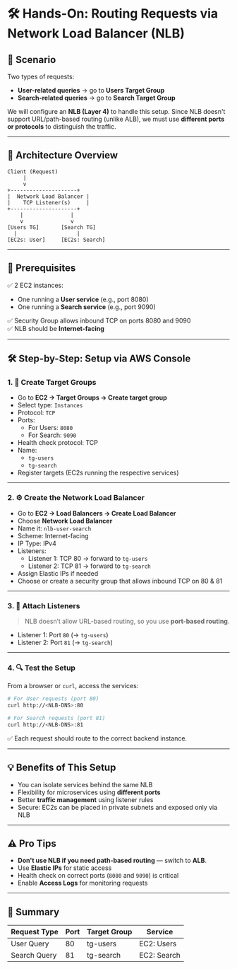 # 🛠️ Hands-On: Routing Requests via Network Load Balancer (NLB)

## 🎯 Scenario

Two types of requests:
- **User-related queries** → go to **Users Target Group**
- **Search-related queries** → go to **Search Target Group**

We will configure an **NLB (Layer 4)** to handle this setup. Since NLB doesn't support URL/path-based routing (unlike ALB), we must use **different ports or protocols** to distinguish the traffic.

---

## 🧩 Architecture Overview

```
Client (Request)
     |
     v
+---------------------+
|  Network Load Balancer |
|    TCP Listener(s)     |
+---------------------+
    |               |
    v               v
[Users TG]       [Search TG]
  |                   |
[EC2s: User]     [EC2s: Search]
```

---

## 🔧 Prerequisites

✅ 2 EC2 instances:
- One running a **User service** (e.g., port 8080)
- One running a **Search service** (e.g., port 9090)

✅ Security Group allows inbound TCP on ports 8080 and 9090  
✅ NLB should be **Internet-facing**

---

## 🛠️ Step-by-Step: Setup via AWS Console

### 1. 🚀 Create Target Groups

- Go to **EC2 → Target Groups → Create target group**
- Select type: `Instances`
- Protocol: `TCP`
- Ports:
  - For Users: `8080`
  - For Search: `9090`
- Health check protocol: TCP
- Name:
  - `tg-users`
  - `tg-search`
- Register targets (EC2s running the respective services)

---

### 2. ⚙️ Create the Network Load Balancer

- Go to **EC2 → Load Balancers → Create Load Balancer**
- Choose **Network Load Balancer**
- Name it: `nlb-user-search`
- Scheme: Internet-facing
- IP Type: IPv4
- Listeners:
  - Listener 1: TCP 80 → forward to `tg-users`
  - Listener 2: TCP 81 → forward to `tg-search`
- Assign Elastic IPs if needed
- Choose or create a security group that allows inbound TCP on 80 & 81

---

### 3. 🔁 Attach Listeners

> NLB doesn’t allow URL-based routing, so you use **port-based routing**.

- Listener 1: Port `80` (→ `tg-users`)
- Listener 2: Port `81` (→ `tg-search`)

---

### 4. 🔍 Test the Setup

From a browser or `curl`, access the services:

```bash
# For User requests (port 80)
curl http://<NLB-DNS>:80

# For Search requests (port 81)
curl http://<NLB-DNS>:81
```

✅ Each request should route to the correct backend instance.

---

## 💡 Benefits of This Setup

- You can isolate services behind the same NLB
- Flexibility for microservices using **different ports**
- Better **traffic management** using listener rules
- Secure: EC2s can be placed in private subnets and exposed only via NLB

---

## ⚠️ Pro Tips

- **Don't use NLB if you need path-based routing** — switch to **ALB**.
- Use **Elastic IPs** for static access
- Health check on correct ports (`8080` and `9090`) is critical
- Enable **Access Logs** for monitoring requests

---

## 🧠 Summary

| Request Type | Port | Target Group  | Service     |
|--------------|------|---------------|-------------|
| User Query   | 80   | tg-users      | EC2: Users  |
| Search Query | 81   | tg-search     | EC2: Search |

